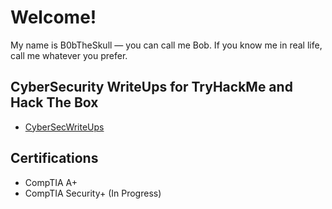# Welcome!
My name is B0bTheSkull — you can call me Bob. If you know me in real life, call me whatever you prefer.

## CyberSecurity WriteUps for TryHackMe and Hack The Box

- [CyberSecWriteUps](https://github.com/B0bTheSkull/CyberSecWriteUp)

## Certifications

- CompTIA A+  
- CompTIA Security+ (In Progress)
